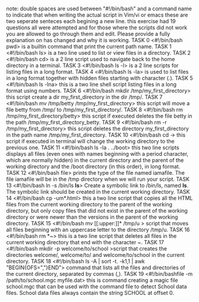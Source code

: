 note: double spaces are used between "#!/bin/bash" and a command name to indicate that when writing the actual script in Vim/vi or emacs these are two seperate senteces each begining a new line.
this exercise had 19 questions all were attempted and for those where the scripts did not work you are allowed to go through them and edit. Please provide a fully explanation on has changed and why it is working.
TASK 0 <#!/bin/bash  pwd> is a builtin command that print the current path name.
TASK 1 <#!/bin/bash  ls> is a two line used to list or view files in a directory.
TASK 2 <#!/bin/bash  cd> is a 2 line script used to navigate back to the home directory in a terminal. 
TASK 3 <#!/bin/bash  ls -l> is a 2 line scripts for listing files in a long format.
TASK 4 <#!/bin/bash  ls -la> is used to list files in a long format together with hidden files starting with character (.).
TASK 5 <#!/bin/bash  ls -lna> this is a two line shell script listing files in a long format using numbers.
TASK 6 <#!/bin/bash  mkdir /tmp/my_first_directory> this script create a dir my_first_directory in the dir /tmp/.
TASK 7 <#!/bin/bash  mv /tmp/betty /tmp/my_first_directory> this script will move a file betty from /tmp/ to /tmp/my_first_directory/.
TASK 8 <#!/bin/bash  rm /tmp/my_first_directory/betty> this script if executed deletes the file betty in the path /tmp/my_first_directory_betty.
TASK 9 <#!/bin/bash  rm -r /tmp/my_first_directory> this script deletes the directory my_first_directory in the path name /tmp/my_first_directory.
TASK 10 <#!/bin/bash  cd -> this script if executed in terminal will change the working directory to the previous one.
TASK 11 <#!/bin/bash  ls -la . ../boot> this two line scripts displays all files (even ones with names beginning with a period character, which are normally hidden) in the current directory and the parent of the working directory and the /boot directory (in this order), in long format.
TASK 12 <#!/bin/bash  file> prints the type of the file named iamafile. The file iamafile will be in the /tmp directory when we will run your script.
TASK 13 <#!/bin/bash  ln -s /bin/ls  __ls__> Create a symbolic link to /bin/ls, named __ls__. The symbolic link should be created in the current working directory. 
TASK 14 <#!/bin/bash  cp -um*.html> this a two line script that copies all the HTML files from the current working directory to the parent of the working directory, but only copy files that did not exist in the parent of the working directory or were newer than the versions in the parent of the working directory.
TASK 15 <#!/bin/bash mv [[:upper:]]* /tmp/u > script that moves all files beginning with an uppercase letter to the directory /tmp/u.
TASK 16 <#!/bin/bash  rm *~> this is a two line script that deletes all files in the current working directory that end with the character ~.
TASK 17 <#!/bin/bash  mkdir -p welcome/to/school >script that creates the directories welcome/, welcome/to/ and welcome/to/school in the current directory.
TASK 18 <#!/bin/bash  ls -A | sort -t. -k1,1 | awk "BEGIN{OFS=","}END"> command that lists all the files and directories of the current directory, separated by commas (,).
TASK 19 <#!/bin/bashfile -m /path/to/school.mgc myfile.dat> this is command creating a magic file school.mgc that can be used with the command file to detect School data files. School data files always contain the string SCHOOL at offset 0.
